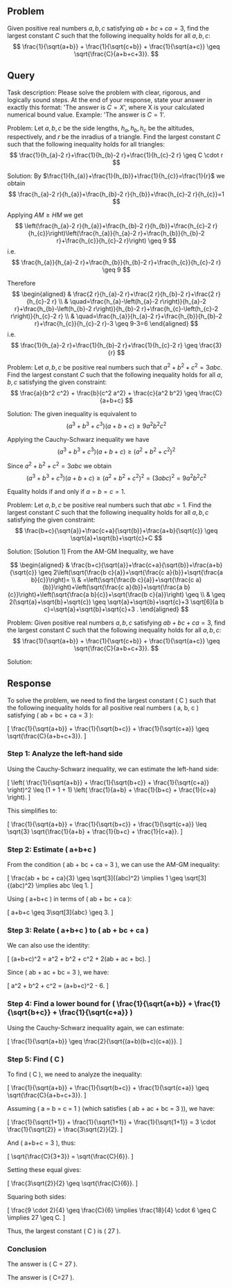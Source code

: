 ## Problem

Given positive real numbers $a, b, c$ satisfying $ab + bc + ca = 3$, find the largest constant $C$ such that the following inequality holds for all $a, b, c$:
$$
\frac{1}{\sqrt{a+b}} + \frac{1}{\sqrt{c+b}} + \frac{1}{\sqrt{a+c}} \geq \sqrt{\frac{C}{a+b+c+3}}.
$$

## Query

Task description: Please solve the problem with clear, rigorous, and logically sound steps. At the end of your response, state your answer in exactly this format: 'The answer is $C=X$', where X is your calculated numerical bound value. Example: 'The answer is $C=1$'.



Problem: Let $a, b, c$ be the side lengths, $h_{a}, h_{b}, h_{c}$ be the altitudes, respectively, and $r$ be the inradius of a triangle. Find the largest constant $C$ such that the following inequality holds for all triangles:
$$
\frac{1}{h_{a}-2 r}+\frac{1}{h_{b}-2 r}+\frac{1}{h_{c}-2 r} \geq C \cdot r
$$

Solution: By $\frac{1}{h_{a}}+\frac{1}{h_{b}}+\frac{1}{h_{c}}=\frac{1}{r}$ we obtain
$$
\frac{h_{a}-2 r}{h_{a}}+\frac{h_{b}-2 r}{h_{b}}+\frac{h_{c}-2 r}{h_{c}}=1
$$

Applying $A M \geq H M$ we get
$$
\left(\frac{h_{a}-2 r}{h_{a}}+\frac{h_{b}-2 r}{h_{b}}+\frac{h_{c}-2 r}{h_{c}}\right)\left(\frac{h_{a}}{h_{a}-2 r}+\frac{h_{b}}{h_{b}-2 r}+\frac{h_{c}}{h_{c}-2 r}\right) \geq 9
$$
i.e.
$$
\frac{h_{a}}{h_{a}-2 r}+\frac{h_{b}}{h_{b}-2 r}+\frac{h_{c}}{h_{c}-2 r} \geq 9
$$

Therefore
$$
\begin{aligned}
& \frac{2 r}{h_{a}-2 r}+\frac{2 r}{h_{b}-2 r}+\frac{2 r}{h_{c}-2 r} \\
& \quad=\frac{h_{a}-\left(h_{a}-2 r\right)}{h_{a}-2 r}+\frac{h_{b}-\left(h_{b}-2 r\right)}{h_{b}-2 r}+\frac{h_{c}-\left(h_{c}-2 r\right)}{h_{c}-2 r} \\
& \quad=\frac{h_{a}}{h_{a}-2 r}+\frac{h_{b}}{h_{b}-2 r}+\frac{h_{c}}{h_{c}-2 r}-3 \geq 9-3=6
\end{aligned}
$$
i.e.
$$
\frac{1}{h_{a}-2 r}+\frac{1}{h_{b}-2 r}+\frac{1}{h_{c}-2 r} \geq \frac{3}{r}
$$



Problem: Let $a, b, c$ be positive real numbers such that $a^2 + b^2 + c^2 = 3abc$. Find the largest constant $C$ such that the following inequality holds for all $a, b, c$ satisfying the given constraint:
$$
\frac{a}{b^2 c^2} + \frac{b}{c^2 a^2} + \frac{c}{a^2 b^2} \geq \frac{C}{a+b+c}
$$

Solution: The given inequality is equivalent to
$$
\left(a^{3}+b^{3}+c^{3}\right)(a+b+c) \geq 9 a^{2} b^{2} c^{2}
$$

Applying the Cauchy-Schwarz inequality we have
$$
\left(a^{3}+b^{3}+c^{3}\right)(a+b+c) \geq\left(a^{2}+b^{2}+c^{2}\right)^{2}
$$

Since $a^{2}+b^{2}+c^{2}=3 a b c$ we obtain
$$
\left(a^{3}+b^{3}+c^{3}\right)(a+b+c) \geq\left(a^{2}+b^{2}+c^{2}\right)^{2}=(3 a b c)^{2}=9 a^{2} b^{2} c^{2}
$$

Equality holds if and only if $a=b=c=1$.



Problem: Let $a, b, c$ be positive real numbers such that $a b c = 1$. Find the largest constant $C$ such that the following inequality holds for all $a, b, c$ satisfying the given constraint:
$$
\frac{b+c}{\sqrt{a}}+\frac{c+a}{\sqrt{b}}+\frac{a+b}{\sqrt{c}} \geq \sqrt{a}+\sqrt{b}+\sqrt{c}+C
$$

Solution: [Solution 1]
From the AM-GM Inequality, we have

$$
\begin{aligned}
& \frac{b+c}{\sqrt{a}}+\frac{c+a}{\sqrt{b}}+\frac{a+b}{\sqrt{c}} \geq 2\left(\sqrt{\frac{b c}{a}}+\sqrt{\frac{c a}{b}}+\sqrt{\frac{a b}{c}}\right)= \\
& =\left(\sqrt{\frac{b c}{a}}+\sqrt{\frac{c a}{b}}\right)+\left(\sqrt{\frac{c a}{b}}+\sqrt{\frac{a b}{c}}\right)+\left(\sqrt{\frac{a b}{c}}+\sqrt{\frac{b c}{a}}\right) \geq \\
& \geq 2(\sqrt{a}+\sqrt{b}+\sqrt{c}) \geq \sqrt{a}+\sqrt{b}+\sqrt{c}+3 \sqrt[6]{a b c}=\sqrt{a}+\sqrt{b}+\sqrt{c}+3 .
\end{aligned}
$$

Problem: Given positive real numbers $a, b, c$ satisfying $ab + bc + ca = 3$, find the largest constant $C$ such that the following inequality holds for all $a, b, c$:
$$
\frac{1}{\sqrt{a+b}} + \frac{1}{\sqrt{c+b}} + \frac{1}{\sqrt{a+c}} \geq \sqrt{\frac{C}{a+b+c+3}}.
$$

Solution:

## Response

To solve the problem, we need to find the largest constant \( C \) such that the following inequality holds for all positive real numbers \( a, b, c \) satisfying \( ab + bc + ca = 3 \):

\[
\frac{1}{\sqrt{a+b}} + \frac{1}{\sqrt{b+c}} + \frac{1}{\sqrt{c+a}} \geq \sqrt{\frac{C}{a+b+c+3}}.
\]

### Step 1: Analyze the left-hand side

Using the Cauchy-Schwarz inequality, we can estimate the left-hand side:

\[
\left( \frac{1}{\sqrt{a+b}} + \frac{1}{\sqrt{b+c}} + \frac{1}{\sqrt{c+a}} \right)^2 \leq (1 + 1 + 1) \left( \frac{1}{a+b} + \frac{1}{b+c} + \frac{1}{c+a} \right).
\]

This simplifies to:

\[
\frac{1}{\sqrt{a+b}} + \frac{1}{\sqrt{b+c}} + \frac{1}{\sqrt{c+a}} \leq \sqrt{3} \sqrt{\frac{1}{a+b} + \frac{1}{b+c} + \frac{1}{c+a}}.
\]

### Step 2: Estimate \( a+b+c \)

From the condition \( ab + bc + ca = 3 \), we can use the AM-GM inequality:

\[
\frac{ab + bc + ca}{3} \geq \sqrt[3]{(abc)^2} \implies 1 \geq \sqrt[3]{(abc)^2} \implies abc \leq 1.
\]

Using \( a+b+c \) in terms of \( ab + bc + ca \):

\[
a+b+c \geq 3\sqrt[3]{abc} \geq 3.
\]

### Step 3: Relate \( a+b+c \) to \( ab + bc + ca \)

We can also use the identity:

\[
(a+b+c)^2 = a^2 + b^2 + c^2 + 2(ab + ac + bc).
\]

Since \( ab + ac + bc = 3 \), we have:

\[
a^2 + b^2 + c^2 = (a+b+c)^2 - 6.
\]

### Step 4: Find a lower bound for \( \frac{1}{\sqrt{a+b}} + \frac{1}{\sqrt{b+c}} + \frac{1}{\sqrt{c+a}} \)

Using the Cauchy-Schwarz inequality again, we can estimate:

\[
\frac{1}{\sqrt{a+b}} \geq \frac{2}{\sqrt{(a+b)(b+c)(c+a)}}.
\]

### Step 5: Find \( C \)

To find \( C \), we need to analyze the inequality:

\[
\frac{1}{\sqrt{a+b}} + \frac{1}{\sqrt{b+c}} + \frac{1}{\sqrt{c+a}} \geq \sqrt{\frac{C}{a+b+c+3}}.
\]

Assuming \( a = b = c = 1 \) (which satisfies \( ab + ac + bc = 3 \)), we have:

\[
\frac{1}{\sqrt{1+1}} + \frac{1}{\sqrt{1+1}} + \frac{1}{\sqrt{1+1}} = 3 \cdot \frac{1}{\sqrt{2}} = \frac{3\sqrt{2}}{2}.
\]

And \( a+b+c = 3 \), thus:

\[
\sqrt{\frac{C}{3+3}} = \sqrt{\frac{C}{6}}.
\]

Setting these equal gives:

\[
\frac{3\sqrt{2}}{2} \geq \sqrt{\frac{C}{6}}.
\]

Squaring both sides:

\[
\frac{9 \cdot 2}{4} \geq \frac{C}{6} \implies \frac{18}{4} \cdot 6 \geq C \implies 27 \geq C.
\]

Thus, the largest constant \( C \) is \( 27 \).

### Conclusion

The answer is \( C = 27 \).

The answer is \( C=27 \).